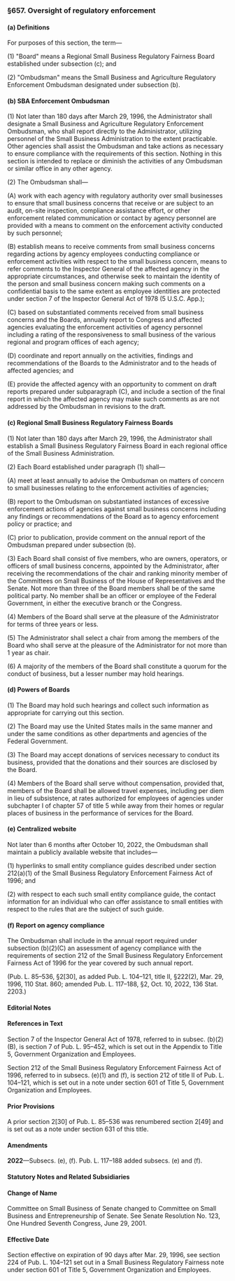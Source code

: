 ### §657. Oversight of regulatory enforcement ###

#### (a) Definitions ####

For purposes of this section, the term—

(1) "Board" means a Regional Small Business Regulatory Fairness Board established under subsection (c); and

(2) "Ombudsman" means the Small Business and Agriculture Regulatory Enforcement Ombudsman designated under subsection (b).

#### (b) SBA Enforcement Ombudsman ####

(1) Not later than 180 days after March 29, 1996, the Administrator shall designate a Small Business and Agriculture Regulatory Enforcement Ombudsman, who shall report directly to the Administrator, utilizing personnel of the Small Business Administration to the extent practicable. Other agencies shall assist the Ombudsman and take actions as necessary to ensure compliance with the requirements of this section. Nothing in this section is intended to replace or diminish the activities of any Ombudsman or similar office in any other agency.

(2) The Ombudsman shall—

(A) work with each agency with regulatory authority over small businesses to ensure that small business concerns that receive or are subject to an audit, on-site inspection, compliance assistance effort, or other enforcement related communication or contact by agency personnel are provided with a means to comment on the enforcement activity conducted by such personnel;

(B) establish means to receive comments from small business concerns regarding actions by agency employees conducting compliance or enforcement activities with respect to the small business concern, means to refer comments to the Inspector General of the affected agency in the appropriate circumstances, and otherwise seek to maintain the identity of the person and small business concern making such comments on a confidential basis to the same extent as employee identities are protected under section 7 of the Inspector General Act of 1978 (5 U.S.C. App.);

(C) based on substantiated comments received from small business concerns and the Boards, annually report to Congress and affected agencies evaluating the enforcement activities of agency personnel including a rating of the responsiveness to small business of the various regional and program offices of each agency;

(D) coordinate and report annually on the activities, findings and recommendations of the Boards to the Administrator and to the heads of affected agencies; and

(E) provide the affected agency with an opportunity to comment on draft reports prepared under subparagraph (C), and include a section of the final report in which the affected agency may make such comments as are not addressed by the Ombudsman in revisions to the draft.

#### (c) Regional Small Business Regulatory Fairness Boards ####

(1) Not later than 180 days after March 29, 1996, the Administrator shall establish a Small Business Regulatory Fairness Board in each regional office of the Small Business Administration.

(2) Each Board established under paragraph (1) shall—

(A) meet at least annually to advise the Ombudsman on matters of concern to small businesses relating to the enforcement activities of agencies;

(B) report to the Ombudsman on substantiated instances of excessive enforcement actions of agencies against small business concerns including any findings or recommendations of the Board as to agency enforcement policy or practice; and

(C) prior to publication, provide comment on the annual report of the Ombudsman prepared under subsection (b).

(3) Each Board shall consist of five members, who are owners, operators, or officers of small business concerns, appointed by the Administrator, after receiving the recommendations of the chair and ranking minority member of the Committees on Small Business of the House of Representatives and the Senate. Not more than three of the Board members shall be of the same political party. No member shall be an officer or employee of the Federal Government, in either the executive branch or the Congress.

(4) Members of the Board shall serve at the pleasure of the Administrator for terms of three years or less.

(5) The Administrator shall select a chair from among the members of the Board who shall serve at the pleasure of the Administrator for not more than 1 year as chair.

(6) A majority of the members of the Board shall constitute a quorum for the conduct of business, but a lesser number may hold hearings.

#### (d) Powers of Boards ####

(1) The Board may hold such hearings and collect such information as appropriate for carrying out this section.

(2) The Board may use the United States mails in the same manner and under the same conditions as other departments and agencies of the Federal Government.

(3) The Board may accept donations of services necessary to conduct its business, provided that the donations and their sources are disclosed by the Board.

(4) Members of the Board shall serve without compensation, provided that, members of the Board shall be allowed travel expenses, including per diem in lieu of subsistence, at rates authorized for employees of agencies under subchapter I of chapter 57 of title 5 while away from their homes or regular places of business in the performance of services for the Board.

#### (e) Centralized website ####

Not later than 6 months after October 10, 2022, the Ombudsman shall maintain a publicly available website that includes—

(1) hyperlinks to small entity compliance guides described under section 212(a)(1) of the Small Business Regulatory Enforcement Fairness Act of 1996; and

(2) with respect to each such small entity compliance guide, the contact information for an individual who can offer assistance to small entities with respect to the rules that are the subject of such guide.

#### (f) Report on agency compliance ####

The Ombudsman shall include in the annual report required under subsection (b)(2)(C) an assessment of agency compliance with the requirements of section 212 of the Small Business Regulatory Enforcement Fairness Act of 1996 for the year covered by such annual report.

(Pub. L. 85–536, §2[30], as added Pub. L. 104–121, title II, §222(2), Mar. 29, 1996, 110 Stat. 860; amended Pub. L. 117–188, §2, Oct. 10, 2022, 136 Stat. 2203.)

#### **Editorial Notes** ####

#### References in Text ####

Section 7 of the Inspector General Act of 1978, referred to in subsec. (b)(2)(B), is section 7 of Pub. L. 95–452, which is set out in the Appendix to Title 5, Government Organization and Employees.

Section 212 of the Small Business Regulatory Enforcement Fairness Act of 1996, referred to in subsecs. (e)(1) and (f), is section 212 of title II of Pub. L. 104–121, which is set out in a note under section 601 of Title 5, Government Organization and Employees.

#### Prior Provisions ####

A prior section 2[30] of Pub. L. 85–536 was renumbered section 2[49] and is set out as a note under section 631 of this title.

#### Amendments ####

**2022**—Subsecs. (e), (f). Pub. L. 117–188 added subsecs. (e) and (f).

#### **Statutory Notes and Related Subsidiaries** ####

#### Change of Name ####

Committee on Small Business of Senate changed to Committee on Small Business and Entrepreneurship of Senate. See Senate Resolution No. 123, One Hundred Seventh Congress, June 29, 2001.

#### Effective Date ####

Section effective on expiration of 90 days after Mar. 29, 1996, see section 224 of Pub. L. 104–121 set out in a Small Business Regulatory Fairness note under section 601 of Title 5, Government Organization and Employees.